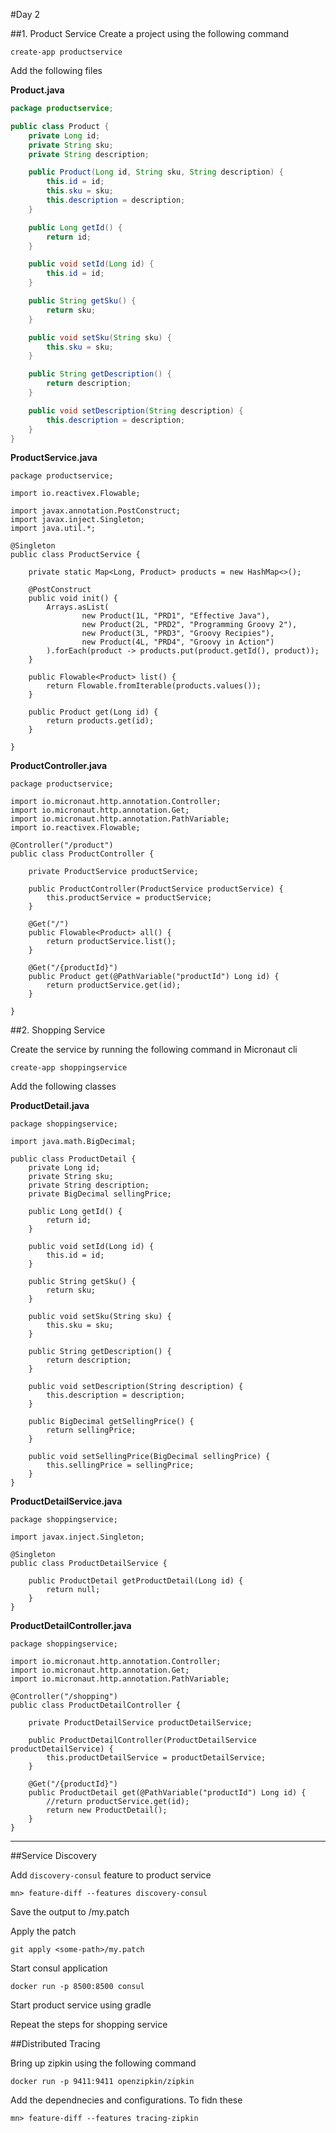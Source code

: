 #Day 2 

##1. Product Service
Create a project using the following command

~~~
create-app productservice
~~~

Add the following files


**Product.java**

~~~java
package productservice;

public class Product {
    private Long id;
    private String sku;
    private String description;

    public Product(Long id, String sku, String description) {
        this.id = id;
        this.sku = sku;
        this.description = description;
    }

    public Long getId() {
        return id;
    }

    public void setId(Long id) {
        this.id = id;
    }

    public String getSku() {
        return sku;
    }

    public void setSku(String sku) {
        this.sku = sku;
    }

    public String getDescription() {
        return description;
    }

    public void setDescription(String description) {
        this.description = description;
    }
}
~~~

**ProductService.java**

~~~
package productservice;

import io.reactivex.Flowable;

import javax.annotation.PostConstruct;
import javax.inject.Singleton;
import java.util.*;

@Singleton
public class ProductService {

    private static Map<Long, Product> products = new HashMap<>();

    @PostConstruct
    public void init() {
        Arrays.asList(
                new Product(1L, "PRD1", "Effective Java"),
                new Product(2L, "PRD2", "Programming Groovy 2"),
                new Product(3L, "PRD3", "Groovy Recipies"),
                new Product(4L, "PRD4", "Groovy in Action")
        ).forEach(product -> products.put(product.getId(), product));
    }

    public Flowable<Product> list() {
        return Flowable.fromIterable(products.values());
    }

    public Product get(Long id) {
        return products.get(id);
    }

}
~~~

**ProductController.java**

~~~
package productservice;

import io.micronaut.http.annotation.Controller;
import io.micronaut.http.annotation.Get;
import io.micronaut.http.annotation.PathVariable;
import io.reactivex.Flowable;

@Controller("/product")
public class ProductController {

    private ProductService productService;

    public ProductController(ProductService productService) {
        this.productService = productService;
    }

    @Get("/")
    public Flowable<Product> all() {
        return productService.list();
    }

    @Get("/{productId}")
    public Product get(@PathVariable("productId") Long id) {
        return productService.get(id);
    }

}
~~~

##2. Shopping Service

Create the service by running the following command in Micronaut cli

~~~
create-app shoppingservice
~~~

Add the following classes

**ProductDetail.java**

~~~
package shoppingservice;

import java.math.BigDecimal;

public class ProductDetail {
    private Long id;
    private String sku;
    private String description;
    private BigDecimal sellingPrice;

    public Long getId() {
        return id;
    }

    public void setId(Long id) {
        this.id = id;
    }

    public String getSku() {
        return sku;
    }

    public void setSku(String sku) {
        this.sku = sku;
    }

    public String getDescription() {
        return description;
    }

    public void setDescription(String description) {
        this.description = description;
    }

    public BigDecimal getSellingPrice() {
        return sellingPrice;
    }

    public void setSellingPrice(BigDecimal sellingPrice) {
        this.sellingPrice = sellingPrice;
    }
}
~~~

**ProductDetailService.java**

~~~
package shoppingservice;

import javax.inject.Singleton;

@Singleton
public class ProductDetailService {

    public ProductDetail getProductDetail(Long id) {
        return null;
    }
}

~~~

**ProductDetailController.java**

~~~
package shoppingservice;

import io.micronaut.http.annotation.Controller;
import io.micronaut.http.annotation.Get;
import io.micronaut.http.annotation.PathVariable;

@Controller("/shopping")
public class ProductDetailController {

    private ProductDetailService productDetailService;

    public ProductDetailController(ProductDetailService productDetailService) {
        this.productDetailService = productDetailService;
    }

    @Get("/{productId}")
    public ProductDetail get(@PathVariable("productId") Long id) {
        //return productService.get(id);
        return new ProductDetail();
    }
}

~~~



---

##Service Discovery

Add `discovery-consul` feature to product service

~~~
mn> feature-diff --features discovery-consul
~~~

Save the output to <some-path>/my.patch

Apply the patch

~~~
git apply <some-path>/my.patch
~~~

Start consul application

~~~
docker run -p 8500:8500 consul
~~~

Start product service using gradle

Repeat the steps for shopping service

##Distributed Tracing

Bring up zipkin using the following command

~~~
docker run -p 9411:9411 openzipkin/zipkin
~~~

Add the dependnecies and configurations. To fidn these

~~~
mn> feature-diff --features tracing-zipkin
~~~


